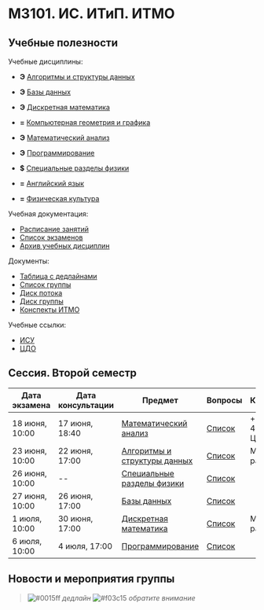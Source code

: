 # M3101. ИС. ИТиП. ИТМО

## Учебные полезности

Учебные дисциплины:
* **Э** [Алгоритмы и структуры данных](Subjects/Algorithms.md)
* **Э** [Базы данных](Subjects/Databases.md)
* **Э** [Дискретная математика](Subjects/DiscreteMathematics.md)
* **=** [Компьютерная геометрия и графика](Subjects/ComputerGeometryAndGraphics.md)
* **Э** [Математический анализ](Subjects/MathematicalAnalysis.md)
* **Э** [Программирование](Subjects/Programming.md)
* **$** [Специальные разделы физики](Subjects/Physics.md)

* **=** [Английский язык](https://vk.cc/ak65kn)
* **=** [Физическая культура](https://isu.ifmo.ru/pls/apex/f?p=2153:15:108337501947348::NO:RP,3::)

Учебная документация:
* [Расписание занятий](Timetable.md#Расписание)
* [Список экзаменов](Timetable.md#Экзамены)
* [Архив учебных дисциплин](Subjects/Archive/README.md)

Документы:
* [Таблица с дедлайнами](https://docs.google.com/spreadsheets/d/1cRn8rUsxOMyPOczXcyuTHq2O2s8YiK2KlF5f5xwN25g/edit)
* [Список группы](GroupList.md)
* [Диск потока](https://drive.google.com/drive/folders/1fC6WB74TOPxm7cGoJRpLWFFAYl6r1nQl)
* [Диск группы](https://drive.google.com/drive/folders/1-vDZS3wehIW1l_QkGFHEEHH3K2wVaMKx)
* [Конспекты ИТМО](http://neerc.ifmo.ru/wiki/)

Учебные ссылки:
* [ИСУ](https://isu.ifmo.ru/)
* [ЦДО](https://de.ifmo.ru/)

## Сессия. Второй семестр

| Дата экзамена | Дата консультации | Предмет | Вопросы | Комментарий |
| ----- | ------ | ------ |------ |------ |
| 18 июня, 10:00 | 17 июня, 18:40 | [Математический анализ](Subjects/MathematicalAnalysis.md) | [Список](Files/Matan-Exam-Sem2.pdf) | + 39. Поток + 40. Циркуляция |
| 23 июня, 10:00 | 22 июня, 17:00 | [Алгоритмы и структуры данных](Subjects/Algorithms.md) | [Список](http://neerc.ifmo.ru/teaching/disalgo/algo/spring/algo2019.pdf) | Можно сдать раньше. |
| 26 июня, 10:00 | -- | [Специальные разделы физики](Subjects/Physics.md) | [Список](Files/ExamPhys.pdf) |  |
| 27 июня, 10:00 | 26 июня, 17:00 | [Базы данных](Subjects/Databases.md) | [Список](Files/DB/ExamDB.pdf) |  |
| 1 июля, 10:00 | 30 июня, 17:00 | [Дискретная математика](Subjects/DiscreteMathematics.md) | [Список](http://neerc.ifmo.ru/teaching/disalgo/discrete/spring/dm2.pdf) | Можно сдать раньше. |
| 6 июля, 10:00 | 4 июля, 17:00 | [Программирование](Subjects/Programming.md) | [Список](Files/ExamProg.pdf) |  |



## Новости и мероприятия группы

> ![#0015ff](https://placehold.it/15/0015ff/000000?text=+) *дедлайн*  ![#f03c15](https://placehold.it/15/f03c15/000000?text=+) *обратите внимание*

